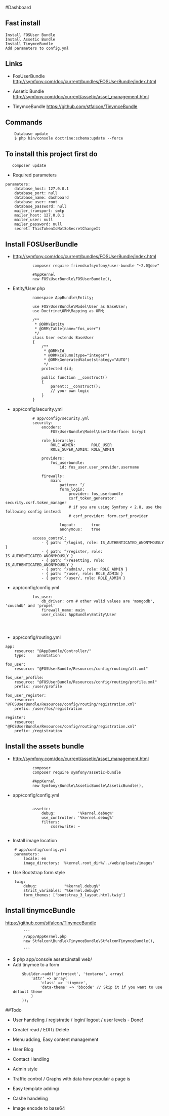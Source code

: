 #Dashboard

## Fast install
    Install FOSUser Bundle
    Install Assetic Bundle
    Install TinymceBundle
    Add parameters to config.yml

## Links
   * FosUserBundle
    http://symfony.com/doc/current/bundles/FOSUserBundle/index.html
    
   * Assetic Bundle
    http://symfony.com/doc/current/assetic/asset_management.html

   * TinymceBundle
    https://github.com/stfalcon/TinymceBundle

## Commands

```
    Database update
    $ php bin/console doctrine:schema:update --force
```

## To install this project first do 

```
   composer update
```

* Required parameters
```
parameters:
    database_host: 127.0.0.1
    database_port: null
    database_name: dashboard
    database_user: root
    database_password: null
    mailer_transport: smtp
    mailer_host: 127.0.0.1
    mailer_user: null
    mailer_password: null
    secret: ThisTokenIsNotSoSecretChangeIt

```

## Install FOSUserBundle 
* http://symfony.com/doc/current/bundles/FOSUserBundle/index.html

```
            composer require friendsofsymfony/user-bundle "~2.0@dev"
            
            #AppKernel
            new FOS\UserBundle\FOSUserBundle(),
```
* Entity/User.php
```            
            namespace AppBundle\Entity;
            
            use FOS\UserBundle\Model\User as BaseUser;
            use Doctrine\ORM\Mapping as ORM;
            
            /**
             * @ORM\Entity
             * @ORM\Table(name="fos_user")
             */
            class User extends BaseUser
            {
                /**
                 * @ORM\Id
                 * @ORM\Column(type="integer")
                 * @ORM\GeneratedValue(strategy="AUTO")
                 */
                protected $id;
            
                public function __construct()
                {
                    parent::__construct();
                    // your own logic
                }
            }
```            
* app/config/security.yml
```         
            # app/config/security.yml
            security:
                encoders:
                    FOS\UserBundle\Model\UserInterface: bcrypt
            
                role_hierarchy:
                    ROLE_ADMIN:       ROLE_USER
                    ROLE_SUPER_ADMIN: ROLE_ADMIN
            
                providers:
                    fos_userbundle:
                        id: fos_user.user_provider.username
            
                firewalls:
                    main:
                        pattern: ^/
                        form_login:
                            provider: fos_userbundle
                            csrf_token_generator: security.csrf.token_manager
                            # if you are using Symfony < 2.8, use the following config instead:
                            # csrf_provider: form.csrf_provider
            
                        logout:       true
                        anonymous:    true
            
            access_control:
                - { path: ^/login$, role: IS_AUTHENTICATED_ANONYMOUSLY }
                - { path: ^/register, role: IS_AUTHENTICATED_ANONYMOUSLY }
                - { path: ^/resetting, role: IS_AUTHENTICATED_ANONYMOUSLY }
                - { path: ^/admin/, role: ROLE_ADMIN }
                - { path: ^/user, role: ROLE_ADMIN }
                - { path: ^/user/, role: ROLE_ADMIN }
```
* app/config/config.yml
```
            fos_user:
                db_driver: orm # other valid values are 'mongodb', 'couchdb' and 'propel'
                firewall_name: main
                user_class: AppBundle\Entity\User
                
                
                
```
* app/config/routing.yml
```
app:
    resource: "@AppBundle/Controller/"
    type:     annotation

fos_user:
    resource: "@FOSUserBundle/Resources/config/routing/all.xml"

fos_user_profile:
    resource: "@FOSUserBundle/Resources/config/routing/profile.xml"
    prefix: /user/profile

fos_user_register:
    resource: "@FOSUserBundle/Resources/config/routing/registration.xml"
    prefix: /user/fos/registration

register:
    resource: "@FOSUserBundle/Resources/config/routing/registration.xml"
    prefix: /registration
```

## Install the assets bundle 

* http://symfony.com/doc/current/assetic/asset_management.html
```
            composer
            composer require symfony/assetic-bundle
```
```
            #AppKernel
            new Symfony\Bundle\AsseticBundle\AsseticBundle(),
```            
 * app/config/config.yml
            
```

            assetic:
                debug:          '%kernel.debug%'
                use_controller: '%kernel.debug%'
                filters:
                    cssrewrite: ~
            
```

* Install image location

```
    # app/config/config.yml
    parameters:
        locale: en
        image_directory: '%kernel.root_dir%/../web/uploads/images'
```
* Use Bootstrap form style

```
    twig:
        debug:            "%kernel.debug%"
        strict_variables: "%kernel.debug%"
        form_themes: ['bootstrap_3_layout.html.twig']
```


## Install tinymceBundle

https://github.com/stfalcon/TinymceBundle

            ```
            //app/AppKernel.php
            new Stfalcon\Bundle\TinymceBundle\StfalconTinymceBundle(),
            
            ```
* $ php app/console assets:install web/
* Add tinymce to a form 
    ```
        $builder->add('introtext', 'textarea', array(
            'attr' => array(
                'class' => 'tinymce',
                'data-theme' => 'bbcode' // Skip it if you want to use default theme
            )
        ));
    ```

##Todo

* User handeling / registratie / login/ logout / user levels - Done!

* Create/ read / EDIT/ Delete

* Menu adding,  Easy content management

* User Blog

* Contact Handling 

* Admin style

* Traffic control / Graphs with data how populair a page is

* Easy template adding/

* Cashe handeling

* Image encode to base64